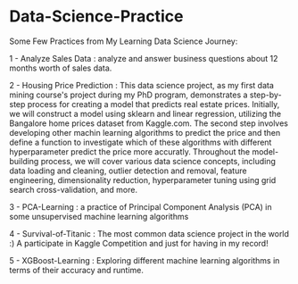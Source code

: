 # Data-Science-Practice
Some Few Practices from My Learning Data Science Journey:

1 - Analyze Sales Data : analyze and answer business questions about 12 months worth of sales data.

2 - Housing Price Prediction : This data science project, as my first data mining course's project during my PhD program, demonstrates a step-by-step process for creating a model that predicts real estate prices. Initially, we will construct a model using sklearn and linear regression,
    utilizing the Bangalore home prices dataset from Kaggle.com. The second step involves developing other machin learning algorithms to predict the price and then define a function to investigate which of these algorithms with different hyperparameter predict the price more accuratly.
    Throughout the model-building process, we will cover various data science concepts, including data loading and cleaning, outlier detection and removal, feature engineering, dimensionality reduction, hyperparameter tuning using grid search cross-validation, and more.
    
3 - PCA-Learning : a practice of Principal Component Analysis (PCA) in some unsupervised machine learning algorithms 

4 - Survival-of-Titanic : The most common data science project in the world :) A participate in Kaggle Competition and just for having in my record!

5 - XGBoost-Learning : Exploring different machine learning algorithms in terms of their accuracy and runtime.
